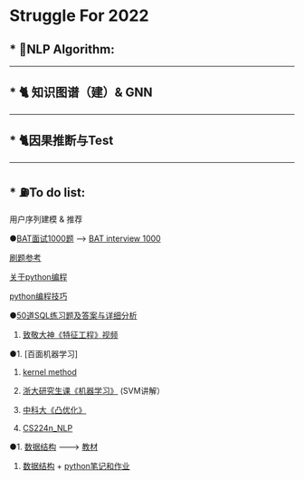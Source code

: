 # Struggle For 2022
## * 🐓NLP Algorithm:

--- 
## * 🐈 知识图谱（建）& GNN


---

## * 🐈因果推断与Test


---
## * ⛽️To do list:

用户序列建模 & 推荐

●[BAT面试1000题](https://zhuanlan.zhihu.com/p/41952330) --> [BAT interview 1000](https://github.com/whw199833/Struggle_2021_for_work/blob/master/interview/BAT%20ML%20interview.md)

[刷题参考](https://github.com/DmrfCoder/AlgorithmAndDataStructure)

[关于python编程](https://www.bilibili.com/video/BV1t4411v794?p=39)

[python编程技巧](https://codle.net/advance-python/)

●[50道SQL练习题及答案与详细分析](https://www.jianshu.com/p/476b52ee4f1b)

1. [致敬大神《特征工程》视频](https://www.bilibili.com/video/BV17E411471x)

●1. [百面机器学习]

1. [kernel method](https://www.bilibili.com/video/av31552048/?spm_id_from=333.788.videocard.1)


1. [浙大研究生课《机器学习》](https://www.bilibili.com/video/BV1dJ411B7gh?p=6) (SVM讲解）
1. [中科大《凸优化》](https://www.bilibili.com/video/BV1Jt411p7jE)
1. [CS224n_NLP](https://www.bilibili.com/video/BV1r4411f7td)

●1. [数据结构](https://www.bilibili.com/video/BV1b54y1q7Hj) ---> [教材](https://runestone.academy/runestone/books/published/pythonds/index.html)
1. [数据结构](https://www.bilibili.com/video/BV1JW411i731?from=search&seid=7444677966916988839) +  [python笔记和作业](https://github.com/CYBruce/DataStructure_Algorithm_ZJU)